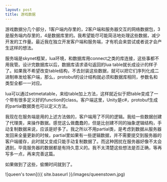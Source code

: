 ```yaml
---
layout: post
title: 游戏数据
---
```


游戏数据分几个部分，1客户端内存里的，2客户端和服务器交互的网络数据包，3是服务端内存里的，4是数据库里的。我希望能尽可能简洁地处理这些数据，减少开发的工作量。最近我在独立开发客户端和服务端，才有机会来尝试或者说才会产生这样的想法。

服务端是skynet框架，lua环境，和数据库用connect之类的库连接，这些事都不用我管。设计完数据库以后，数据库请求语句返回的lua table就长成设计的样子了。如果我不希望改变table结构，不去封装这些数据，就可以把它们序列化成二进制串发给客户端，那么，protobuf的设计结构就必须和数据库相同，参数名和类型全都一一对应。

lua可以通过setmetatable，来给table加上方法，这样就近似于把table变成了一个带有很多定义好的function的class。客户端这里，Unity是c#，protobuf生成的partial数据类也可以定义方法。

我现在在服务端是用的上述方法做的，客户端用了不同的逻辑。我给一些数据创建了代理类，来操作数据。感觉这么做蠢蠢的，但是比创建不同的抽象逻辑结构，手动复制数据来说，应该是好多了。我之所以不用partial类，是考虑到数据从服务器发回来全量更新的时候，partial里如果有一些逻辑数据，并不需要提交到服务器的客户端缓存，此时就又变成只能手动复制数据了。而这种困扰在服务器好像不太会遇到，毕竟服务器的数据都是有持久意义的。我不太清楚这些想法是否正确，等再写多一点，再来完善这篇。

如果做到了这些，偷懒时间就到了。

![queen's town]({{ site.baseurl }}/images/queenstown.jpg)
